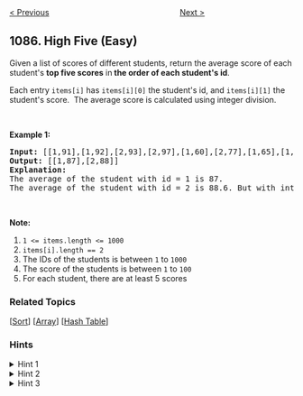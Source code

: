 <!--|This file generated by command(leetcode description); DO NOT EDIT.    |-->
<!--+----------------------------------------------------------------------+-->
<!--|@author    openset <openset.wang@gmail.com>                           |-->
<!--|@link      https://github.com/openset                                 |-->
<!--|@home      https://github.com/openset/leetcode                        |-->
<!--+----------------------------------------------------------------------+-->

[< Previous](https://github.com/openset/leetcode/tree/master/problems/sum-of-digits-in-the-minimum-number "Sum of Digits in the Minimum Number")
　　　　　　　　　　　　　　　　
[Next >](https://github.com/openset/leetcode/tree/master/problems/brace-expansion "Brace Expansion")

## 1086. High Five (Easy)

<p>Given a list of scores of different students, return the average score of each student&#39;s <strong>top five scores</strong> in<strong> the order of each student&#39;s id</strong>.</p>

<p>Each entry <code>items[i]</code>&nbsp;has <code>items[i][0]</code> the student&#39;s id, and <code>items[i][1]</code> the student&#39;s score.&nbsp; The average score is calculated using integer division.</p>

<p>&nbsp;</p>

<p><strong>Example 1:</strong></p>

<pre>
<strong>Input: </strong><span id="example-input-1-1">[[1,91],[1,92],[2,93],[2,97],[1,60],[2,77],[1,65],[1,87],[1,100],[2,100],[2,76]]</span>
<strong>Output: </strong><span id="example-output-1">[[1,87],[2,88]]</span>
<strong>Explanation: </strong>
The average of the student with id = 1 is 87.
The average of the student with id = 2 is 88.6. But with integer division their average converts to 88.
</pre>

<p>&nbsp;</p>

<p><strong>Note:</strong></p>

<ol>
	<li><code>1 &lt;= items.length &lt;= 1000</code></li>
	<li><code>items[i].length == 2</code></li>
	<li>The IDs of the students is between <code>1</code> to <code>1000</code></li>
	<li>The score of the students is between <code>1</code> to <code>100</code></li>
	<li>For each student,&nbsp;there are at least 5 scores</li>
</ol>

### Related Topics
  [[Sort](https://github.com/openset/leetcode/tree/master/tag/sort/README.md)]
  [[Array](https://github.com/openset/leetcode/tree/master/tag/array/README.md)]
  [[Hash Table](https://github.com/openset/leetcode/tree/master/tag/hash-table/README.md)]

### Hints
<details>
<summary>Hint 1</summary>
How can we solve the problem if we have just one student?
</details>

<details>
<summary>Hint 2</summary>
Given an student sort their grades and get the top 5 average.
</details>

<details>
<summary>Hint 3</summary>
Generalize the idea to do it for many students.
</details>
